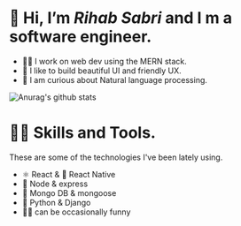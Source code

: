  # 👋 Hi, I’m <i><b>Rihab Sabri </b></i> and I m a software engineer.
- 👩‍💼 I work on web dev using the MERN stack.
- 🌟 I like to build beautiful UI and friendly UX.
- :eyes:  I am curious about Natural language processing.

<!---
RihabSabri/RihabSabri is a ✨ special ✨ repository because its `README.md` (this file) appears on your GitHub profile.
You can click the Preview link to take a look at your changes.
--->
![Anurag's github stats](https://github-readme-stats.vercel.app/api?username=RihabSabri)

# 👩‍💻 Skills and Tools.
These are some of the technologies I've been lately using.

- ⚛️ React & 📱 React Native
- 💚  Node & express 
- 🤎 Mongo DB & mongoose
- 🐍 Python & Django
- 🧚‍♀️ can be occasionally funny 




